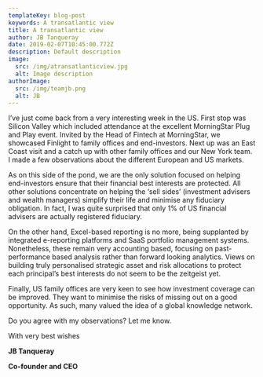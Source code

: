 ```yaml
---
templateKey: blog-post
keywords: A transatlantic view
title: A transatlantic view
author: JB Tanqueray
date: 2019-02-07T10:45:00.772Z
description: Default description
image:
  src: /img/atransatlanticview.jpg
  alt: Image description
authorImage: 
  src: /img/teamjb.png
  alt: JB
---
```

I’ve just come back from a very interesting week in the US. First stop was Silicon Valley which included attendance at the excellent MorningStar Plug and Play event. Invited by the Head of Fintech at MorningStar, we showcased Finlight to family offices and end-investors. Next up was an East Coast visit and a catch up with other family offices and our New York team. I made a few observations about the different European and US markets.

As on this side of the pond, we are the only solution focused on helping end-investors ensure that their financial best interests are protected. All other solutions concentrate on helping the ‘sell sides’ (investment advisers and wealth managers) simplify their life and minimise any fiduciary obligation. In fact, I was quite surprised that only 1% of US financial advisers are actually registered fiduciary.

On the other hand, Excel-based reporting is no more, being supplanted by integrated e-reporting platforms and SaaS portfolio management systems. Nonetheless, these remain very accounting based, focusing on past-performance based analysis rather than forward looking analytics. Views on building truly personalised strategic asset and risk allocations to protect each principal’s best interests do not seem to be the zeitgeist yet.

Finally, US family offices are very keen to see how investment coverage can be improved. They want to minimise the risks of missing out on a good opportunity. As such, many valued the idea of a global knowledge network.

Do you agree with my observations? Let me know.

With very best wishes

**JB Tanqueray**

**Co-founder and CEO**